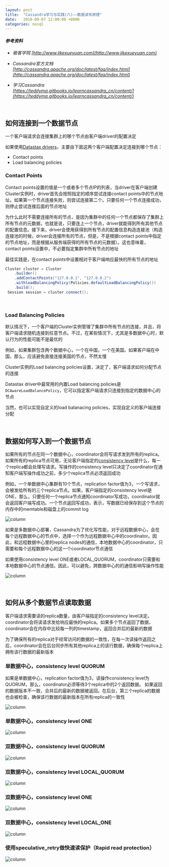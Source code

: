 ```yaml
---
layout: post
title:  "Cassandra学习与实践(六)——数据读写原理"
date:   2018-09-07 12:00:00 +0800
categories: nosql
---
```


#### *参考资料*

- *极客学院 [http://www.jikexueyuan.com](http://www.jikexueyuan.com)*

- *Cassandra官方文档 [http://cassandra.apache.org/doc/latest/faq/index.html](http://cassandra.apache.org/doc/latest/faq/index.html)*

- *学习Cassandra [https://teddyma.gitbooks.io/learncassandra_cn/content/](https://teddyma.gitbooks.io/learncassandra_cn/content/)*


<br>

## 如何连接到一个数据节点

一个客户端请求会连接集群上的哪个节点由客户端driver的配置决定

如果使用[Datastax drivers](http://www.datastax.com/download)，主要由下面这两个客户端配置决定连接到哪个节点：

- Contact points
- Load balancing policies

### Contact Points

Contact points设置的值是一个或者多个节点IP的列表，当driver在客户端创建Cluster实例时，driver首先会按照指定的顺序尝试连接contact points中的节点地址。如果第一个节点连接失败，则尝试连接第二个。只要任何一个节点连接成功，则停止尝试连接后面的节点地址

为什么此时不需要连接所有的节点，是因为集群中的任何一个节点都保存了集群上所有节点的元数据，也就是说，只要连上一个节点，driver就能得到所有其他节点的配置信息。接下来，driver会使用获得到所有节点的配置信息构造连接池（构造连接池的时候，driver会连接所有的节点，但是，不是根据contact points中指定的节点地址，而是根据从服务端获得的所有节点的元数据）。这也意味着，contact points设置中，不必要指定集群中所有节点的地址

最佳实践是，在contact points中设置相对于客户端响应最快的所有节点的地址

```java
Cluster cluster = Cluster
	.builder()
  	.addContactPoints("127.0.0.1", "127.0.0.2")
  	.withloadBalancingPolicy(Policies.defaultLoadBalancingPolicy())
  	.build();
 Session session = cluster.connect();
```

<br>

### Load Balancing Policies

默认情况下，一个客户端的Cluster实例管理了集群中所有节点的连接，并且，将客户端请求随机连接到任意节点。不过，在某些情况下，尤其是多数据中心时，默认行为的性能可能不是最优的

例如，如果集群包含两个数据中心，一个在中国，一个在美国。如果客户端在中国，那么，应该避免直接连接美国的节点，不然太慢

Cluster实例的Load balancing policies设置，决定了，客户端请求如何分配节点的连接

Datastax driver中最常用的内置Load balancing policies是`DCAwareLoadBalancePolicy`，它可以指定客户端请求只连接到指定的数据中心的节点

当然，也可以实现自定义的load balanacing policies，实现自定义的客户端连接分配

<br>

## 数据如何写入到一个数据节点

如果所有的节点在同一个数据中心，coordinator会将写请求发到所有的replica。如果所有的replica节点可用，无论客户端指定的[consistency level](https://yxxcoder.github.io/nosql/2018/07/03/Cassandra%E5%AD%A6%E4%B9%A0%E4%B8%8E%E5%AE%9E%E8%B7%B5(%E5%9B%9B)-%E6%95%B0%E6%8D%AEReplication.html)是什么，每一个replica都会处理写请求。写操作的consistency level只决定了coordinator在通知客户端写操作成功之前，多少个replica节点必须返回成功

例如，一个单数据中心集群有10个节点，replication factor值为3，一个写请求，会被发给所有的三个replica节点。如果，客户端指定的consistency level是ONE，那么，只要任何一个replica节点通知coordinator写成功，coordinator就会返回客户端写成功。一个节点返回写成功，表示，写数据已经保存到这个节点的内存中的memtable和磁盘上的commit log

![column](https://yxxcoder.github.io/images/单数据中心.png)

如果是多数据中心部署，Cassandra为了优化写性能，对于远程数据中心，会在每个远程数据中心的节点中，选择一个作为远程数据中心中的coordinator。因此，和远程数据中心里的replica nodes的通信，本地数据中心的coordinator，只需要和每个远程数据中心的这一个coordinator节点通信

如果使用consistency level ONE或者LOCAL_QUORUM，coordinator只需要和本地数据中心的节点通信。因此，可以避免，跨数据中心的的通信影响写操作性能

![column](https://yxxcoder.github.io/images/双数据中心.png)

<br>

## 如何从多个数据节点读取数据

客户端请求需要读的replica数量，由客户端指定的consistency level决定。coordinator会将读请求发给响应最快的replica。如果多个节点返回了数据，coordinator会在内存中比较每一列的timestamp，返回合并后的最新的数据

为了确保所有的replica对于经常访问的数据的一致性，在每一次读操作返回之后，coordinator会在后台同步所有其他replica上的该行数据，确保每个replica上拥有该行数据的最新版本

### 单数据中心，consistency level QUORUM

如果是单数据中心，replication factor值为3，读操作consistency level为QUORUM，那么，coordinator必须等待3个replica中的2个返回数据。 如果返回的数据版本不一致，合并后的最新的数据被返回。在后台，第三个replica的数据也会被检查，确保该行数据的最新版本在所有replica的一致性

![column](https://yxxcoder.github.io/images/singleDCConQuorum.svg)

### 单数据中心，consistency level ONE

![column](https://yxxcoder.github.io/images/singleDCConOne.svg)

### 双数据中心，consistency level QUORUM

![column](https://yxxcoder.github.io/images/multipleDCConQuorum.svg)

### 双数据中心，consistency level LOCAL_QUORUM

![column](https://yxxcoder.github.io/images/multipleDCConLocalQuorum.svg)

### 双数据中心，consistency level ONE

![column](https://yxxcoder.github.io/images/multipleDCConOne.svg)

### 双数据中心，consistency level LOCAL_ONE

![column](https://yxxcoder.github.io/images/multipleDCConLocalOne.svg)

### 使用speculative_retry做快速读保护（Rapid read protection）

![column](https://yxxcoder.github.io/images/rapidReadProtection.svg)